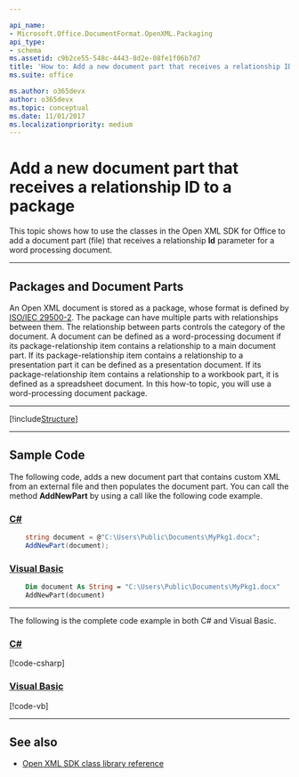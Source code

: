 ```yaml
---

api_name:
- Microsoft.Office.DocumentFormat.OpenXML.Packaging
api_type:
- schema
ms.assetid: c9b2ce55-548c-4443-8d2e-08fe1f06b7d7
title: 'How to: Add a new document part that receives a relationship ID to a package'
ms.suite: office

ms.author: o365devx
author: o365devx
ms.topic: conceptual
ms.date: 11/01/2017
ms.localizationpriority: medium
---
```


# Add a new document part that receives a relationship ID to a package

This topic shows how to use the classes in the Open XML SDK for
Office to add a document part (file) that receives a relationship **Id** parameter for a word
processing document.



-----------------------------------------------------------------------------
## Packages and Document Parts 
An Open XML document is stored as a package, whose format is defined by
[ISO/IEC 29500-2](https://www.iso.org/standard/71691.html). The
package can have multiple parts with relationships between them. The
relationship between parts controls the category of the document. A
document can be defined as a word-processing document if its
package-relationship item contains a relationship to a main document
part. If its package-relationship item contains a relationship to a
presentation part it can be defined as a presentation document. If its
package-relationship item contains a relationship to a workbook part, it
is defined as a spreadsheet document. In this how-to topic, you will use
a word-processing document package.


-----------------------------------------------------------------------------

[!include[Structure](../includes/word/structure.md)]

-----------------------------------------------------------------------------
## Sample Code 
The following code, adds a new document part that contains custom XML
from an external file and then populates the document part. You can call
the method **AddNewPart** by using a call like
the following code example.

### [C#](#tab/cs-0)
```csharp
    string document = @"C:\Users\Public\Documents\MyPkg1.docx";
    AddNewPart(document);
```

### [Visual Basic](#tab/vb-0)
```vb
    Dim document As String = "C:\Users\Public\Documents\MyPkg1.docx"
    AddNewPart(document)
```
***


The following is the complete code example in both C\# and Visual Basic.

### [C#](#tab/cs)
[!code-csharp[](../../samples/word/add_a_new_part_that_receives_a_relationship_id_to_a_package/cs/Program.cs)]

### [Visual Basic](#tab/vb)
[!code-vb[](../../samples/word/add_a_new_part_that_receives_a_relationship_id_to_a_package/vb/Program.vb)]

-----------------------------------------------------------------------------
## See also 


- [Open XML SDK class library reference](/office/open-xml/open-xml-sdk)
  


